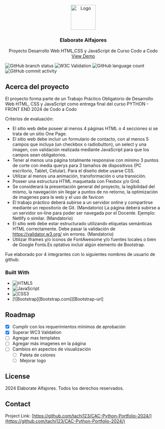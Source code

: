 <!-- PROJECT LOGO -->
<br />
<div align="center">
  <a href="https://github.com/tachi123/CAC-Python-Portfolio-2024">
    <img src="https://tachi123.github.io/CAC-Python-Portfolio-2024/static/img/icono-alfajor.png" alt="Logo" width="80" height="80">
  </a>
  <h3 align="center">Elaborate Alfajores</h3>
  <p align="center">
    Proyecto Desarrollo Web HTML,CSS y JavaScript de Curso Codo a Codo
    <br />
    <a href="https://tachi123.github.io/CAC-Python-Portfolio-2024/">View Demo</a>
</div>

![GitHub branch status](https://img.shields.io/github/checks-status/tachi123/CAC-Python-Portfolio-2024/main)
![W3C Validation](https://img.shields.io/w3c-validation/default?targetUrl=https%3A%2F%2Ftachi123.github.io%2FCAC-Python-Portfolio-2024%2F)
![GitHub language count](https://img.shields.io/github/languages/count/tachi123/CAC-Python-Portfolio-2024)
![GitHub commit activity](https://img.shields.io/github/commit-activity/t/tachi123/CAC-Python-Portfolio-2024)

<!-- ABOUT THE PROJECT -->
## Acerca del proyecto

El proyecto forma parte de un Trabajo Práctico Obligatorio de Desarrollo Web HTML, CSS y JavaScript como entrega final del curso PYTHON - FRONT END 2024 de Codo a Codo

Criterios de evaluación:
* El sitio web debe poseer al menos 4 páginas HTML o 4 secciones si se trata de un sitio One Page.
* El sitio web debe incluir un formulario de contacto, con al menos 5 campos que incluya (un checkbox o radiobutton), un select y una imagen, con validación realizada mediante JavaScript para que los campos sean obligatorios.
* Tener al menos una página totalmente responsive con mínimo 3 puntos de corte con media querys para 3 tamaños de dispositivos (PC escritorio, Tablet, Celular). Para el diseño debe usarse CSS.
* Utilizar al menos una animación, transformación o una transición.
* Poseer una estructura HTML maquetada con Flexbox y/o Grid.
* Se considerará la presentación general del proyecto, la legibilidad del mismo, la navegación sin llegar a puntos de no retorno, la optimización de imagenes para la web y el uso de favicon
* El trabajo práctico deberá subirse a un servidor online y compartirse mediante un repositorio de Git. (Mandatorio) La página deberá subirse a un servidor on-line para poder ser navegada por el Docente. Ejemplo: Netlify o similar. (Mandatorio)
* El sitio web debe estar estructurado utilizando etiquetas semánticas HTML correctamente. Debe pasar la validación de https://validator.w3.org/ sin errores. (Mandatorio)
* Utilizar iframes y/o íconos de FontAwesome y/o fuentes locales o bien de Google Fonts.Es optativo incluir algún elemento de Bootstrap.

Fue elaborado por 4 integrantes con lo siguientes nombres de usuario de github: 

### Built With

* ![HTML5](https://img.shields.io/badge/html5-%23E34F26.svg?style=for-the-badge&logo=html5&logoColor=white)
* ![JavaScript](https://img.shields.io/badge/javascript-%23323330.svg?style=for-the-badge&logo=javascript&logoColor=%23F7DF1E)
* ![CSS3](https://img.shields.io/badge/css3-%231572B6.svg?style=for-the-badge&logo=css3&logoColor=white)
* [![Bootstrap][Bootstrap.com]][Bootstrap-url]

<!-- ROADMAP -->
## Roadmap

- [x] Cumplir con los requerimientos mínimos de aprobación
- [x] Superar WC3 Validation
- [ ] Agregar mas templates
- [ ] Agregar más imagenes en la página
- [ ] Cambios en aspectos de visualización
    - [ ] Paleta de colores
    - [ ] Mejorar logo
<!-- LICENSE -->
## License

2024 Elaborate Alfajores. Todos los derechos reservados.
<!-- CONTACT -->
## Contact

Project Link: [https://github.com/tachi123/CAC-Python-Portfolio-2024/](https://github.com/tachi123/CAC-Python-Portfolio-2024/)
